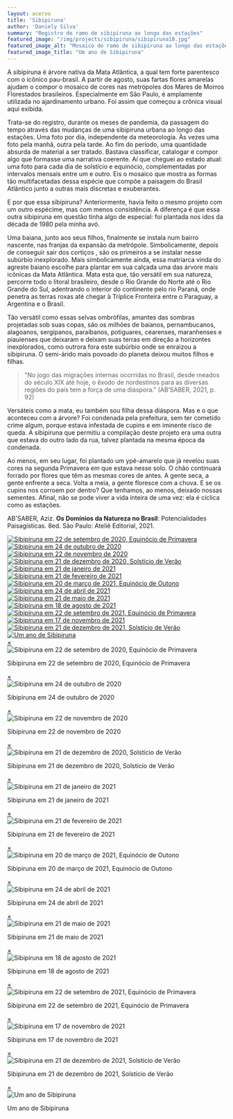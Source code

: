 ```yaml
---
layout: acervo
title: 'Sibipiruna'
author: 'Daniely Silva'
summary: "Registro de ramo de sibipiruna ao longo das estações"
featured_image: "/img/projects/sibipiruna/sibipiruna10.jpg"
featured_image_alt: "Mosaico de ramo de sibipiruna ao longo das estações"
featured_image_title: "Um ano de Sibipiruna"
---
```


A sibipiruna é árvore nativa da Mata Atlântica, a qual tem forte parentesco com o icônico pau-brasil. A partir de agosto, suas fartas flores amarelas ajudam o compor o mosaico de cores nas metrópoles dos Mares de Morros Florestados brasileiros. Especialmente em São Paulo, é amplamente utilizada no ajardinamento urbano. Foi assim que começou a crônica visual aqui exibida.

Trata-se do registro, durante os meses de pandemia, da passagem do tempo através das mudanças de uma sibipiruna urbana ao longo das estações. Uma foto por dia, independente da meteorologia. Às vezes uma foto pela manhã, outra pela tarde. Ao fim do período, uma quantidade absurda de material a ser tratado. Bastava classificar, catalogar e compor algo que formasse uma narrativa coerente. Aí que cheguei ao estado atual: uma foto para cada dia de solstício e equinócio, complementadas por intervalos mensais entre um e outro. Eis o mosaico que mostra as formas tão multifacetadas dessa espécie que compõe a paisagem do Brasil Atlântico junto a outras mais discretas e exuberantes.

E por que essa sibipiruna? Anteriormente, havia feito o mesmo projeto com um outro espécime, mas com menos consistência. A diferença é que essa outra sibipiruna em questão tinha algo de especial: foi plantada nos idos da década de 1980 pela minha avó.

Uma baiana, junto aos seus filhos, finalmente se instala num bairro nascente, nas franjas da expansão da metrópole. Simbolicamente, depois de conseguir sair dos cortiços , são os primeiros a se instalar nesse subúrbio inexplorado. Mais simbolicamente ainda, essa matriarca vinda do agreste baiano escolhe para plantar em sua calçada uma das árvore mais icônicas da Mata Atlântica. Mata esta que, tão versátil em sua natureza, percorre todo o litoral brasileiro, desde o Rio Grande do Norte até o Rio Grande do Sul, adentrando o interior do continente pelo rio Paraná, onde penetra as terras roxas até chegar à Tríplice Fronteira entre o Paraguay, a Argentina e o Brasil.

Tão versátil como essas selvas ombrófilas, amantes das sombras projetadas sob suas copas, são os milhões de baianos, pernambucanos, alagoanos, sergipanos, paraibanos, potiguares, cearenses, maranhenses e piauienses que deixaram e deixam suas terras em direção a horizontes inexplorados, como outrora fora este subúrbio onde se enraizou a sibipiruna. O semi-árido mais povoado do planeta deixou muitos filhos e filhas.

> "No jogo das migrações internas ocorridas no Brasil, desde meados do século XIX até hoje, o êxodo de nordestinos para as diversas regiões do país tem a força de uma diáspora." (AB’SABER, 2021, p. 92)

Versáteis como a mata, eu também sou filha dessa diáspora. Mas e o que aconteceu com a árvore? Foi condenada pela prefeitura, sem ter cometido crime algum, porque estava infestada de cupins e em iminente risco de queda. A sibipiruna que permitiu a compilação deste projeto era uma outra que estava do outro lado da rua, talvez plantada na mesma época da condenada.

Ao menos, em seu lugar, foi plantado um ypê-amarelo que já revelou suas cores na segunda Primavera em que estava nesse solo. O chão continuará forrado por flores que têm as mesmas cores de antes. A gente seca, a gente enfrente a seca. Volta a meia, a gente floresce com a chuva. E se os cupins nos corroem por dentro? Que tenhamos, ao menos, deixado nossas sementes. Afinal, não se pode viver a vida inteira de uma vez: ela é cíclica como as estações.

AB'SABER, Aziz. **Os Domínios da Natureza no Brasil**: Potencialidades Paisagísticas. 8ed. São Paulo: Ateliê Editorial, 2021.

<div hidden>
![Sibipiruna em 22 de setembro de 2020, Equinócio de Primavera](/img/projects/sibipiruna/sibipiruna01.jpg "Sibipiruna em 22 de setembro de 2020, Equinócio de Primavera")

![Sibipiruna em 24 de outubro de 2020](/img/projects/sibipiruna/sibipiruna02.jpg "Sibipiruna em 24 de outubro de 2020")

![Sibipiruna em 22 de novembro de 2020](/img/projects/sibipiruna/sibipiruna03.jpg "Sibipiruna em 22 de novembro de 2020")

![Sibipiruna em 21 de dezembro de 2020, Solstício de Verão](/img/projects/sibipiruna/sibipiruna04.jpg "Sibipiruna em 21 de dezembro de 2020, Solstício de Verão")

![Sibipiruna em 21 de janeiro de 2021](/img/projects/sibipiruna/sibipiruna05.jpg "Sibipiruna em 21 de janeiro de 2021")

![Sibipiruna em 21 de fevereiro de 2021](/img/projects/sibipiruna/sibipiruna06.jpg "Sibipiruna em 21 de fevereiro de 2021")

![Sibipiruna em 20 de março de 2021, Equinócio de Outono](/img/projects/sibipiruna/sibipiruna07.jpg "Sibipiruna em 20 de março de 2021, Equinócio de Outono")

![Sibipiruna em 24 de abril de 2021](/img/projects/sibipiruna/sibipiruna08.jpg "Sibipiruna em 24 de abril de 2021")

![Sibipiruna em 21 de maio de 2021](/img/projects/sibipiruna/sibipiruna09.jpg "Sibipiruna em 21 de maio de 2021")

![Sibipiruna em 18 de agosto de 2021](/img/projects/sibipiruna/sibipiruna10.jpg "Sibipiruna em 18 de agosto de 2021")

![Sibipiruna em 22 de setembro de 2021, Equinócio de Primavera](/img/projects/sibipiruna/sibipiruna11.jpg "Sibipiruna em 22 de setembro de 2021, Equinócio de Primavera")

![Sibipiruna em 17 de novembro de 2021](/img/projects/sibipiruna/sibipiruna12.jpg "Sibipiruna em 17 de novembro de 2021")

![Sibipiruna em 21 de dezembro de 2021, Solstício de Verão](/img/projects/sibipiruna/sibipiruna13.jpg "Sibipiruna em 21 de dezembro de 2021, Solstício de Verão")

![Mosaico de ramo de sibipiruna ao longo das estações](/img/projects/sibipiruna/sibipiruna00.jpg "Um ano de Sibipiruna")
</div>


<section class="galeria">

  <div class="item">
    <a href="#imagem1">
      <img src="/img/projects/sibipiruna/sibipiruna01.jpg" alt="Sibipiruna em 22 de setembro de 2020, Equinócio de Primavera" title="Sibipiruna em 22 de setembro de 2020, Equinócio de Primavera" />
    </a>
  </div>

  <div class="item">
    <a href="#imagem2">
      <img src="/img/projects/sibipiruna/sibipiruna02.jpg" alt="Sibipiruna em 24 de outubro de 2020" title="Sibipiruna em 24 de outubro de 2020" />
    </a>
  </div>

  <div class="item">
    <a href="#imagem3">
      <img src="/img/projects/sibipiruna/sibipiruna03.jpg" alt="Sibipiruna em 22 de novembro de 2020" title="Sibipiruna em 22 de novembro de 2020" />
    </a>
  </div>

  <div class="item">
    <a href="#imagem4">
      <img src="/img/projects/sibipiruna/sibipiruna04.jpg" alt="Sibipiruna em 21 de dezembro de 2020, Solstício de Verão" title="Sibipiruna em 21 de dezembro de 2020, Solstício de Verão" />
    </a>
  </div>

  <div class="item">
    <a href="#imagem5">
      <img src="/img/projects/sibipiruna/sibipiruna05.jpg" alt="Sibipiruna em 21 de janeiro de 2021" title="Sibipiruna em 21 de janeiro de 2021" />
    </a>
  </div>

  <div class="item">
    <a href="#imagem6">
      <img src="/img/projects/sibipiruna/sibipiruna06.jpg" alt="Sibipiruna em 21 de fevereiro de 2021" title="Sibipiruna em 21 de fevereiro de 2021" />
    </a>
  </div>

  <div class="item">
    <a href="#imagem7">
      <img src="/img/projects/sibipiruna/sibipiruna07.jpg" alt="Sibipiruna em 20 de março de 2021, Equinócio de Outono" title="Sibipiruna em 20 de março de 2021, Equinócio de Outono" />
    </a>
  </div>

  <div class="item">
    <a href="#imagem8">
      <img src="/img/projects/sibipiruna/sibipiruna08.jpg" alt="Sibipiruna em 24 de abril de 2021" title="Sibipiruna em 24 de abril de 2021" />
    </a>
  </div>

  <div class="item">
    <a href="#imagem9">
      <img src="/img/projects/sibipiruna/sibipiruna09.jpg" alt="Sibipiruna em 21 de maio de 2021" title="Sibipiruna em 21 de maio de 2021" />
    </a>
  </div>

  <div class="item">
    <a href="#imagem10">
      <img src="/img/projects/sibipiruna/sibipiruna10.jpg" alt="Sibipiruna em 18 de agosto de 2021" title="Sibipiruna em 18 de agosto de 2021" />
    </a>
  </div>

  <div class="item">
    <a href="#imagem11">
      <img src="/img/projects/sibipiruna/sibipiruna11.jpg" alt="Sibipiruna em 22 de setembro de 2021, Equinócio de Primavera" title="Sibipiruna em 22 de setembro de 2021, Equinócio de Primavera" />
    </a>
  </div>

  <div class="item">
    <a href="#imagem12">
      <img src="/img/projects/sibipiruna/sibipiruna12.jpg" alt="Sibipiruna em 17 de novembro de 2021" title="Sibipiruna em 17 de novembro de 2021" />
    </a>
  </div>

  <div class="item">
    <a href="#imagem13">
      <img src="/img/projects/sibipiruna/sibipiruna13.jpg" alt="Sibipiruna em 21 de dezembro de 2021, Solstício de Verão" title="Sibipiruna em 21 de dezembro de 2021, Solstício de Verão" />
    </a>
  </div>

  <div class="item">
    <a href="#imagem14">
      <img src="/img/projects/sibipiruna/sibipiruna00.jpg" alt="Um ano de Sibipiruna" title="Um ano de Sibipiruna" />
    </a>
  </div>

</section>



<div class="lightboxes">
  <div class="lightbox" id="imagem1">
    <a href="#" class="fechar">&times;</a>
    <div class="conteudo">
      <img src="/img/projects/sibipiruna/sibipiruna01.jpg" alt="Sibipiruna em 22 de setembro de 2020, Equinócio de Primavera" title="Sibipiruna em 22 de setembro de 2020, Equinócio de Primavera" />
      <p>Sibipiruna em 22 de setembro de 2020, Equinócio de Primavera</p>
    </div>
  </div>
  <div class="lightbox" id="imagem2">
    <a href="#" class="fechar">&times;</a>
    <div class="conteudo">
      <img src="/img/projects/sibipiruna/sibipiruna02.jpg" alt="Sibipiruna em 24 de outubro de 2020" title="Sibipiruna em 24 de outubro de 2020" />
      <p>Sibipiruna em 24 de outubro de 2020</p>
    </div>
  </div>
  <div class="lightbox" id="imagem3">
    <a href="#" class="fechar">&times;</a>
    <div class="conteudo">
      <img src="/img/projects/sibipiruna/sibipiruna03.jpg" alt="Sibipiruna em 22 de novembro de 2020" title="Sibipiruna em 22 de novembro de 2020" />
      <p>Sibipiruna em 22 de novembro de 2020</p>
    </div>
  </div>
  <div class="lightbox" id="imagem4">
    <a href="#" class="fechar">&times;</a>
    <div class="conteudo">
      <img src="/img/projects/sibipiruna/sibipiruna04.jpg" alt="Sibipiruna em 21 de dezembro de 2020, Solstício de Verão" title="Sibipiruna em 21 de dezembro de 2020, Solstício de Verão" />
      <p>Sibipiruna em 21 de dezembro de 2020, Solstício de Verão</p>
    </div>
  </div>
  <div class="lightbox" id="imagem5">
    <a href="#" class="fechar">&times;</a>
    <div class="conteudo">
      <img src="/img/projects/sibipiruna/sibipiruna05.jpg" alt="Sibipiruna em 21 de janeiro de 2021" title="Sibipiruna em 21 de janeiro de 2021" />
      <p>Sibipiruna em 21 de janeiro de 2021</p>
    </div>
  </div>
  <div class="lightbox" id="imagem6">
    <a href="#" class="fechar">&times;</a>
    <div class="conteudo">
      <img src="/img/projects/sibipiruna/sibipiruna06.jpg" alt="Sibipiruna em 21 de fevereiro de 2021" title="Sibipiruna em 21 de fevereiro de 2021" />
      <p>Sibipiruna em 21 de fevereiro de 2021</p>
    </div>
  </div>
  <div class="lightbox" id="imagem7">
      <a href="#" class="fechar">&times;</a>
      <div class="conteudo">
        <img src="/img/projects/sibipiruna/sibipiruna07.jpg" alt="Sibipiruna em 20 de março de 2021, Equinócio de Outono" title="Sibipiruna em 20 de março de 2021, Equinócio de Outono" />
        <p>Sibipiruna em 20 de março de 2021, Equinócio de Outono</p>
      </div>
    </div>
    <div class="lightbox" id="imagem8">
      <a href="#" class="fechar">&times;</a>
      <div class="conteudo">
        <img src="/img/projects/sibipiruna/sibipiruna08.jpg" alt="Sibipiruna em 24 de abril de 2021" title="Sibipiruna em 24 de abril de 2021" />
        <p>Sibipiruna em 24 de abril de 2021</p>
      </div>
    </div>
    <div class="lightbox" id="imagem9">
      <a href="#" class="fechar">&times;</a>
      <div class="conteudo">
        <img src="/img/projects/sibipiruna/sibipiruna09.jpg" alt="Sibipiruna em 21 de maio de 2021" title="Sibipiruna em 21 de maio de 2021" />
        <p>Sibipiruna em 21 de maio de 2021</p>
      </div>
    </div>
    <div class="lightbox" id="imagem10">
      <a href="#" class="fechar">&times;</a>
      <div class="conteudo">
        <img src="/img/projects/sibipiruna/sibipiruna10.jpg" alt="Sibipiruna em 18 de agosto de 2021" title="Sibipiruna em 18 de agosto de 2021" />
        <p>Sibipiruna em 18 de agosto de 2021</p>
      </div>
    </div>
    <div class="lightbox" id="imagem11">
      <a href="#" class="fechar">&times;</a>
      <div class="conteudo">
        <img src="/img/projects/sibipiruna/sibipiruna11.jpg" alt="Sibipiruna em 22 de setembro de 2021, Equinócio de Primavera" title="Sibipiruna em 22 de setembro de 2021, Equinócio de Primavera" />
        <p>Sibipiruna em 22 de setembro de 2021, Equinócio de Primavera</p>
      </div>
    </div>
    <div class="lightbox" id="imagem12">
      <a href="#" class="fechar">&times;</a>
      <div class="conteudo">
        <img src="/img/projects/sibipiruna/sibipiruna12.jpg" alt="Sibipiruna em 17 de novembro de 2021" title="Sibipiruna em 17 de novembro de 2021" />
        <p>Sibipiruna em 17 de novembro de 2021</p>
      </div>
    </div>
    <div class="lightbox" id="imagem13">
      <a href="#" class="fechar">&times;</a>
      <div class="conteudo">
        <img src="/img/projects/sibipiruna/sibipiruna13.jpg" alt="Sibipiruna em 21 de dezembro de 2021, Solstício de Verão" title="Sibipiruna em 21 de dezembro de 2021, Solstício de Verão" />
        <p>Sibipiruna em 21 de dezembro de 2021, Solstício de Verão</p>
      </div>
    </div>
    <div class="lightbox" id="imagem14">
      <a href="#" class="fechar">&times;</a>
      <div class="conteudo">
        <img src="/img/projects/sibipiruna/sibipiruna00.jpg" alt="Um ano de Sibipiruna" title="Um ano de Sibipiruna" />
        <p>Um ano de Sibipiruna</p>
      </div>
    </div>
  </div>
